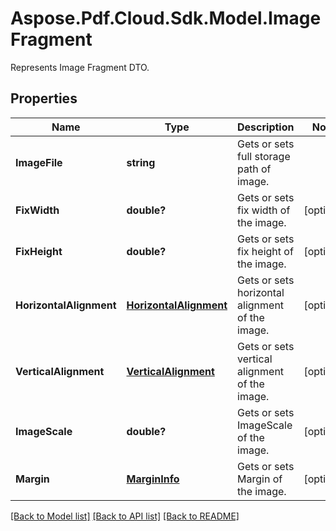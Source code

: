 ﻿# Aspose.Pdf.Cloud.Sdk.Model.ImageFragment
Represents Image Fragment DTO.

## Properties

Name | Type | Description | Notes
------------ | ------------- | ------------- | -------------
**ImageFile** | **string** | Gets or sets full storage path of image. | 
**FixWidth** | **double?** | Gets or sets fix width of the image. | [optional] 
**FixHeight** | **double?** | Gets or sets fix height of the image. | [optional] 
**HorizontalAlignment** | [**HorizontalAlignment**](HorizontalAlignment.md) | Gets or sets horizontal alignment of the image. | [optional] 
**VerticalAlignment** | [**VerticalAlignment**](VerticalAlignment.md) | Gets or sets vertical alignment of the image. | [optional] 
**ImageScale** | **double?** | Gets or sets ImageScale of the image. | [optional] 
**Margin** | [**MarginInfo**](MarginInfo.md) | Gets or sets Margin of the image. | [optional] 

[[Back to Model list]](../README.md#documentation-for-models) [[Back to API list]](../README.md#documentation-for-api-endpoints) [[Back to README]](../README.md)

